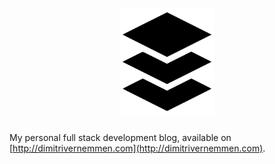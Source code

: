<h1 align="center">
  <br>
  <img src="/images/full_stack_trans.png" alt="Full stack" width="150"/>
  <br>
</h1>

My personal full stack development blog, available on [http://dimitrivernemmen.com](http://dimitrivernemmen.com).
